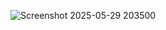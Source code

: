 ![Screenshot 2025-05-29 203500](https://github.com/user-attachments/assets/66bc318c-d04a-4312-ab70-452f79455ddf)
